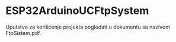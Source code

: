 # ESP32ArduinoUCFtpSystem
Uputstvo za korišćenje projekta pogledati u dokumentu sa nazivom FtpSistem.pdf.
